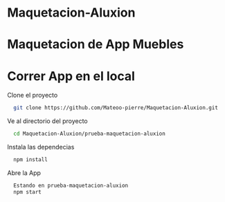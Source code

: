 # Maquetacion-Aluxion
<h1> Maquetacion de App Muebles </h1>

<h1> Correr App en el local </h1>

Clone el proyecto 

```bash
  git clone https://github.com/Mateoo-pierre/Maquetacion-Aluxion.git
```

Ve al directorio del proyecto

```bash
  cd Maquetacion-Aluxion/prueba-maquetacion-aluxion
```

Instala las dependecias

```bash
  npm install
```

Abre la App

```bash
  Estando en prueba-maquetacion-aluxion
  npm start
  
```
